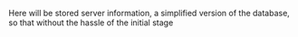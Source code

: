 Here will be stored server information, a simplified version of the database, so that without the hassle of the initial stage